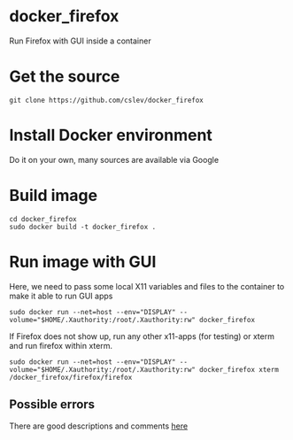 # docker_firefox
Run Firefox with GUI inside a container

# Get the source
```
git clone https://github.com/cslev/docker_firefox
```

# Install Docker environment
Do it on your own, many sources are available via Google

# Build image
```
cd docker_firefox
sudo docker build -t docker_firefox .
```

# Run image with GUI
Here, we need to pass some local X11 variables and files to the container to make it able to run GUI apps
```
sudo docker run --net=host --env="DISPLAY" --volume="$HOME/.Xauthority:/root/.Xauthority:rw" docker_firefox
```
If Firefox does not show up, run any other x11-apps (for testing) or xterm and run firefox within xterm.
```
sudo docker run --net=host --env="DISPLAY" --volume="$HOME/.Xauthority:/root/.Xauthority:rw" docker_firefox xterm
/docker_firefox/firefox/firefox

```

## Possible errors
There are good descriptions and comments [here](https://medium.com/@SaravSun/running-gui-applications-inside-docker-containers-83d65c0db110)
